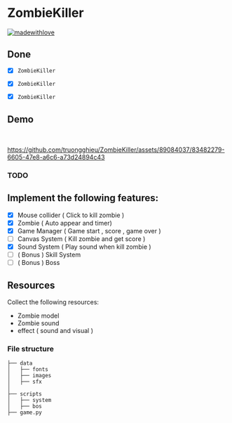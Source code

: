 # ZombieKiller
[![madewithlove](https://img.shields.io/badge/made_with-%E2%9D%A4-red?style=for-the-badge&labelColor=orange
)](https://github.com/truongghieu/ZombieKiller)

## Done
- [x] `ZombieKiller`
- [x] `ZombieKiller`
- [x] `ZombieKiller`



## Demo
<br>


https://github.com/truongghieu/ZombieKiller/assets/89084037/83482279-6605-47e8-a6c6-a73d24894c43




### TODO

## Implement the following features:
- [x] Mouse collider ( Click to kill zombie )
- [x] Zombie ( Auto appear and timer) 
- [x] Game Manager ( Game start , score , game over )
- [ ] Canvas System ( Kill zombie and get score )
- [x] Sound System ( Play sound when kill zombie )
- [ ] ( Bonus ) Skill System
- [ ] ( Bonus ) Boss

## Resources
Collect the following resources:
- Zombie model 
- Zombie sound
- effect ( sound and visual )

### File structure
```project cotain the following folders and files:
├── data
│   ├── fonts
│   ├── images
│   ├── sfx
│ 
├── scripts
│   ├── system
│   ├── bos
├── game.py
```

